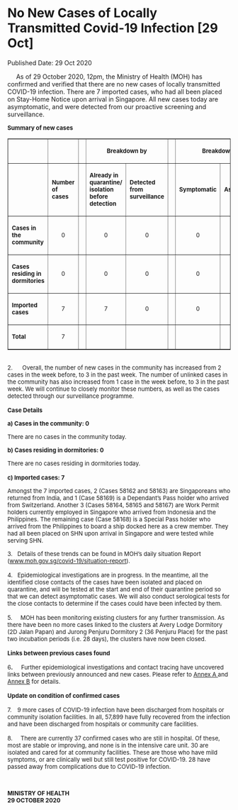 <html>
    <meta http-equiv="Content-Type" content="text/html; charset=utf-8"/>
    <meta charset="utf-8"/>
    <title>No New Cases of Locally Transmitted Covid-19 Infection [29 Oct]</title>
    <body><h1>No New Cases of Locally Transmitted Covid-19 Infection [29 Oct]</h1>
    <p>Published Date: 29 Oct 2020</p> <p>&nbsp; &nbsp; &nbsp;As of 29 October 2020, 12pm, the Ministry of Health (MOH) has confirmed and verified that there are no new cases of locally transmitted COVID-19 infection. There are 7 imported cases, who had all been placed on Stay-Home Notice upon arrival in Singapore. All new cases today are asymptomatic, and were detected from our proactive screening and surveillance.</p> <p><span style="font-size: 13px;"><strong>Summary of new cases</strong></span></p> <table border="1" cellspacing="0" cellpadding="0" width="605"> <tbody><tr> <td width="129"> <p align="right"><span style="font-size: 13px;"><br></span></p> </td> <td width="60"> <p><span style="font-size: 13px;"><br></span></p> </td> <td width="16" valign="top"> <p><span style="font-size: 13px;"><br></span></p> </td> <td width="192" colspan="2"> <p align="center"><span style="font-size: 13px;"><strong>Breakdown by</strong></span></p> </td> <td width="16" valign="top"> <p><span style="font-size: 13px;"><br></span></p> </td> <td width="192" colspan="2"> <p align="center"><span style="font-size: 13px;"><strong>Breakdown by</strong></span></p> </td> </tr> <tr> <td width="129"> <p align="right"><span style="font-size: 13px;"><br></span></p> </td> <td width="60"> <p><span style="font-size: 13px;"><strong>Number of cases</strong></span></p> </td> <td width="16" valign="top"> <p><span style="font-size: 13px;"><br></span></p> </td> <td width="96"> <p><span style="font-size: 13px;"><strong>Already in quarantine/ isolation before detection</strong></span></p> </td> <td width="96"> <p><span style="font-size: 13px;"><strong>Detected from surveillance</strong></span></p> </td> <td width="16" valign="top"> <p><span style="font-size: 13px;"><br></span></p> </td> <td width="96"> <p><span style="font-size: 13px;"><strong>Symptomatic</strong></span></p> </td> <td width="96"> <p><span style="font-size: 13px;"><strong>Asymptomatic</strong></span></p> </td> </tr> <tr> <td width="129"> <p><span style="font-size: 13px;"><strong>Cases in the community</strong></span></p> </td> <td width="60"> <p align="center"><span style="font-size: 13px;">0</span></p> </td> <td width="16" valign="top"> <p align="center"><span style="font-size: 13px;"><br></span></p> </td> <td width="96"> <p align="center"><span style="font-size: 13px;">0</span></p> </td> <td width="96"> <p align="center"><span style="font-size: 13px;">0</span></p> </td> <td width="16" valign="top"> <p align="center"><span style="font-size: 13px;"><br></span></p> </td> <td width="96"> <p align="center"><span style="font-size: 13px;">0</span></p> </td> <td width="96"> <p align="center"><span style="font-size: 13px;">0</span></p> </td> </tr> <tr> <td width="129"> <p><span style="font-size: 13px;"><strong>Cases residing in dormitories</strong></span></p> </td> <td width="60"> <p align="center"><span style="font-size: 13px;">0</span></p> </td> <td width="16" valign="top"> <p align="center"><span style="font-size: 13px;"><br></span></p> </td> <td width="96"> <p align="center"><span style="font-size: 13px;">0</span></p> </td> <td width="96"> <p align="center"><span style="font-size: 13px;">0</span></p> </td> <td width="16" valign="top"> <p align="center"><span style="font-size: 13px;"><br></span></p> </td> <td width="96"> <p align="center"><span style="font-size: 13px;">0</span></p> </td> <td width="96"> <p align="center"><span style="font-size: 13px;">0</span></p> </td> </tr> <tr> <td width="129"> <p><span style="font-size: 13px;"><strong>Imported cases</strong></span></p> </td> <td width="60"> <p align="center"><span style="font-size: 13px;">7</span></p> </td> <td width="16" valign="top"> <p align="center"><span style="font-size: 13px;"><br></span></p> </td> <td width="96"> <p align="center"><span style="font-size: 13px;">7</span></p> </td> <td width="96"> <p align="center"><span style="font-size: 13px;">0</span></p> </td> <td width="16" valign="top"> <p align="center"><span style="font-size: 13px;"><br></span></p> </td> <td width="96"> <p align="center"><span style="font-size: 13px;">0</span></p> </td> <td width="96"> <p align="center"><span style="font-size: 13px;">7</span></p> </td> </tr> <tr> <td width="129"> <p><span style="font-size: 13px;"><strong>Total</strong></span></p> </td> <td width="60"> <p align="center"><span style="font-size: 13px;">7</span></p> </td> <td width="16" valign="top"> <p align="center"><span style="font-size: 13px;"><br></span></p> </td> <td width="96"> <p align="center"><span style="font-size: 13px;"><br></span></p> </td> <td width="96"> <p align="center"><span style="font-size: 13px;"><br></span></p> </td> <td width="16" valign="top"> <p align="center"><span style="font-size: 13px;"><br></span></p> </td> <td width="96"> <p align="center"><span style="font-size: 13px;"><br></span></p> </td> <td width="96"> <p align="center"><span style="font-size: 13px;"><br></span></p> </td> </tr> </tbody></table> <p><span style="font-size: 13px;"><br>2.&nbsp; &nbsp; &nbsp; Overall, the number of new cases in the community has increased from 2 cases in the week before, to 3 in the past week. The number of unlinked cases in the community has also increased from 1 case in the week before, to 3 in the past week.&nbsp;We will continue to closely monitor these numbers, as well as the cases detected through our surveillance programme.&nbsp;<br><br><strong>Case Details</strong></span></p><p><span style="font-size: 13px;"><strong>a) Cases in the community: 0</strong></span></p><p><span style="font-size: 13px;">There are no cases in the community today.</span></p><p><span style="font-size: 13px;"><strong>b) Cases residing in dormitories: 0</strong></span></p><p><span style="font-size: 13px;">There are no cases residing in dormitories today.<br><br><strong>c) Imported cases: 7&nbsp;</strong></span></p><p><span style="font-size: 13px;">Amongst the 7 imported cases, 2 (Cases 58162 and 58163) are Singaporeans who returned from India, and 1 (Case 58169) is a Dependant’s Pass holder who arrived from Switzerland. Another 3 (Cases 58164, 58165 and 58167) are Work Permit holders currently employed in Singapore who arrived from Indonesia and the Philippines. The remaining case (Case 58168) is a Special Pass holder who arrived from the Philippines to board a ship docked here as a crew member. They had all been placed on SHN upon arrival in Singapore and were tested while serving SHN.</span></p><p><span style="font-size: 13px;">3.&nbsp; &nbsp;Details of these trends can be found in MOH’s daily situation Report (<a href="http://www.moh.gov.sg/covid-19/situation-report">www.moh.gov.sg/covid-19/situation-report</a>). <br><br>4.&nbsp; &nbsp;Epidemiological investigations are in progress. In the meantime, all the identified close contacts of the cases have been isolated and placed on quarantine, and will be tested at the start and end of their quarantine period so that we can detect asymptomatic cases. We will also conduct serological tests for the close contacts to determine if the cases could have been infected by them. <br><br>5.&nbsp; &nbsp; &nbsp;MOH has been monitoring existing clusters for any further transmission. As there have been no more cases linked to the clusters at Avery Lodge Dormitory (2D Jalan Papan) and Jurong Penjuru Dormitory 2 (36 Penjuru Place) for the past two incubation periods (i.e. 28 days), the clusters have now been closed.&nbsp;<br><br><strong>Links between previous cases found&nbsp;<br><br></strong>6<strong>.&nbsp; &nbsp; &nbsp;&nbsp;</strong>Further epidemiological investigations and contact tracing have uncovered links between previously announced and new cases. Please refer to <u><u><a href="/docs/librariesprovider5/default-document-library/annex-af089f7d465694838a58edee943c021ce.pdf?sfvrsn=67e467f9_0">Annex A</a>&nbsp;</u></u>and <u><a href="/docs/librariesprovider5/default-document-library/annex-b54c86514a1254064a51d18bad1bd56ea.pdf?sfvrsn=be4b0181_0" title="Annex B">Annex B</a></u> for details.&nbsp;<br><br><strong>Update on condition of confirmed cases&nbsp;<br><br></strong>7.&nbsp;<strong> &nbsp;&nbsp;</strong>9 more cases of COVID-19 infection have been discharged from hospitals or community isolation facilities. In all, 57,899 have fully recovered from the infection and have been discharged from hospitals or community care facilities. <br><br>8.&nbsp; &nbsp; &nbsp;There are currently 37 confirmed cases who are still in hospital. Of these, most are stable or improving, and none is in the intensive care unit. 30 are isolated and cared for at community facilities. These are those who have mild symptoms, or are clinically well but still test positive for COVID-19. 28 have passed away from complications due to COVID-19 infection.</span></p> <p><span style="font-size: 13px;"><br></span></p> <div> <p><span style="font-size: 13px;"><strong>MINISTRY OF HEALTH<br></strong><strong>29 OCTOBER 2020</strong></span></p> <p><strong><span style="font-size: 13px;">&nbsp;</span></strong></p> </div></body>
</html>
